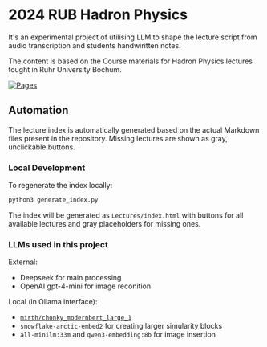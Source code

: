 # 2024 RUB Hadron Physics

It's an experimental project of utilising LLM to shape the lecture script from audio transcription and students handwiritten notes.

The content is based on the Course materials for Hadron Physics lectures tought in Ruhr University Bochum.

[![Pages](https://img.shields.io/badge/Pages-RUB%20Hadron%20Physics-blue)](https://ai4physicsnotes.github.io/2024-SuSe-HadronPhysics-Transcribe-Public/)

## Automation

The lecture index is automatically generated based on the actual Markdown files present in the repository. Missing lectures are shown as gray, unclickable buttons.

### Local Development

To regenerate the index locally:
```bash
python3 generate_index.py
```

The index will be generated as `Lectures/index.html` with buttons for all available lectures and gray placeholders for missing ones.

### LLMs used in this project

External:
 - Deepseek for main processing
 - OpenAI gpt-4-mini for image reconition

Local (in Ollama interface):
 - [`mirth/chonky_modernbert_large_1`](https://github.com/mirth/chonky)
 - `snowflake-arctic-embed2` for creating larger simularity blocks
 - `all-minilm:33m` and `qwen3-embedding:8b` for image insertion 


